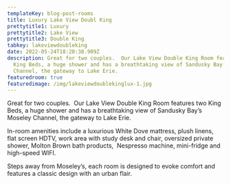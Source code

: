 ```yaml
---
templateKey: blog-post-rooms
title: Luxury Lake View Doubl King
prettytitle1: Luxury
prettytitle2: Lake View
prettytitle3: Double King
tabkey: lakeviewdoubleking
date: 2022-05-24T18:20:38.909Z
description: Great for two couples.  Our Lake View Double King Room features two
  King Beds, a huge shower and has a breathtaking view of Sandusky Bay’s Moseley
  Channel, the gateway to Lake Erie.
featuredroom: true
featuredimage: /img/lakeviewdoublekinglux-1.jpg
---
```

Great for two couples.  Our Lake View Double King Room features two King Beds, a huge shower and has a breathtaking view of Sandusky Bay’s Moseley Channel, the gateway to Lake Erie.

In-room amenities include a luxurious White Dove mattress, plush linens, flat screen HDTV, work area with study desk and chair, oversized private shower, Molton Brown bath products,  Nespresso machine, mini-fridge and high-speed WIFI.

Steps away from Moseley’s, each room is designed to evoke comfort and features a classic design with an urban flair.